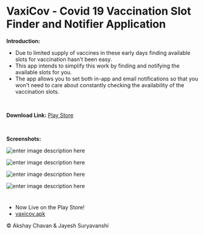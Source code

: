 # VaxiCov -  Covid 19 Vaccination Slot Finder and Notifier Application


**Introduction:**

 - Due to limited supply of vaccines in these early days finding available slots for vaccination hasn't been easy.
 - This app intends to simplify this work by finding and notifying the available slots for you.
 - The app allows you to set both in-app and email notifications so that you won't need to care about constantly checking the availability of the vaccination slots.
 <br />
 
 **Download Link:** 
     [Play Store]([https://drive.google.com/drive/folders/10mOlPJns443NzmLB4cT1zlBmhmNTuH0L?usp=sharing](https://play.google.com/store/apps/developer?id=BitTerrain+Developers))
 
 <br />
 
 **Screenshots:**
 
![enter image description here](https://raw.githubusercontent.com/AkshayChavan7/vaxicov-Covid19-Vaccine-Center-Availability-Checker/master/Screenshots/1.png)

![enter image description here](https://raw.githubusercontent.com/AkshayChavan7/vaxicov-Covid19-Vaccine-Center-Availability-Checker/master/Screenshots/2.png)

![enter image description here](https://raw.githubusercontent.com/AkshayChavan7/vaxicov-Covid19-Vaccine-Center-Availability-Checker/master/Screenshots/3.png)

![enter image description here](https://raw.githubusercontent.com/AkshayChavan7/vaxicov-Covid19-Vaccine-Center-Availability-Checker/master/Screenshots/4.png)

#
* Now Live on the Play Store!  <br /> 
* [vaxicov.apk](https://play.google.com/store/apps/details?id=com.akshaychavan.vaxicov&hl=en_US&gl=US)

&copy; Akshay Chavan & Jayesh Suryavanshi
